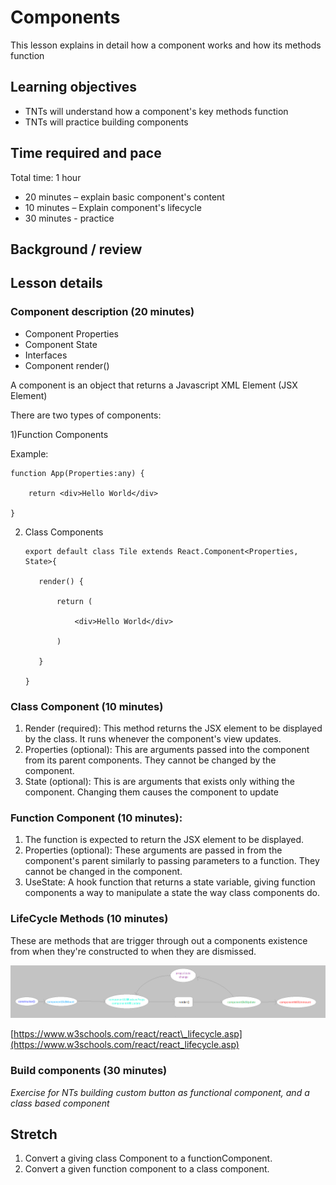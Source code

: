 # Components

This lesson explains in detail how a component works and how its methods function

## Learning objectives

* TNTs will understand how a component's key methods function
* TNTs will practice building components

## Time required and pace

Total time: 1 hour

* 20 minutes – explain basic component's content
* 10 minutes – Explain component's lifecycle
* 30 minutes - practice

## Background / review

## Lesson details

### Component description (20 minutes)

* Component Properties
* Component State
* Interfaces
* Component render()

A component is an object that returns a Javascript XML Element (JSX Element)

There are two types of components:

1)Function Components

Example:

    function App(Properties:any) {

        return <div>Hello World</div>

    }

2) Class Components

       export default class Tile extends React.Component<Properties, State>{

          render() {

              return (

                  <div>Hello World</div>

              )

          }

       }

### Class Component (10 minutes)

1. Render (required): This method returns the JSX element to be displayed by the class. It runs whenever the component's view updates.
2. Properties (optional): This are arguments passed into the component from its parent components. They cannot be changed by the component.
3. State (optional): This is are arguments that exists only withing the component. Changing them causes the component to update

### Function Component (10 minutes):

1. The function is expected to return the JSX element to be displayed.
2. Properties (optional): These arguments are passed in from the component's parent similarly to passing parameters to a function. They cannot be changed in the component.
3. UseState: A hook function that returns a state variable, giving function components a way to manipulate a state the way class components do.

### LifeCycle Methods (10 minutes)

These are methods that are trigger through out a components existence from when they're constructed to when they are dismissed.

![LifeCycleDiagram](./LifeCycle.png)

[https://www.w3schools.com/react/react\_lifecycle.asp](https://www.w3schools.com/react/react_lifecycle.asp)

### Build components (30 minutes)
*Exercise for NTs building custom button as functional component, and a class based component*

## Stretch

  1. Convert a giving class Component to a functionComponent.
  2. Convert a given function component to a class component.
